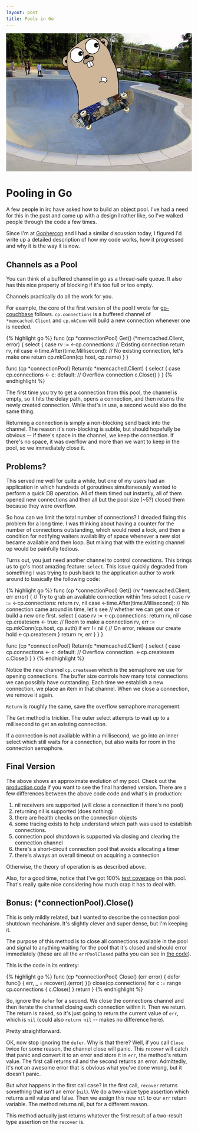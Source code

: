 ```yaml
---
layout: post
title: Pools in Go
---
```


<div>
  <img src="/images/pool.jpg" alt="poolin' gophers"
      title="Gophers in a Pool"
      class="center" width="560" height="374" />
</div>

# Pooling in Go

A few people in irc have asked how to build an object pool.  I've had
a need for this in the past and came up with a design I rather like,
so I've walked people through the code a few times.

Since I'm at [Gophercon][gophercon] and I had a similar discussion
today, I figured I'd write up a detailed description of how my code
works, how it progressed and why it is the way it is now.

## Channels as a Pool

You can think of a buffered channel in go as a thread-safe queue.  It
also has this nice property of blocking if it's too full or too
empty.

Channels practically do all the work for you.

For example, the core of the first version of the pool I wrote
for [go-couchbase][go-couchbase] follows.  `cp.connections` is a
buffered channel of `*memcached.Client` and `cp.mkConn` will build a
new connection whenever one is needed.

{% highlight go %}
func (cp *connectionPool) Get() (*memcached.Client, error) {
	select {
	case rv := <-cp.connections:
		// Existing connection
		return rv, nil
	case <-time.After(time.Millisecond):
		// No existing connection, let's make one
		return cp.mkConn(cp.host, cp.name)
	}
}

func (cp *connectionPool) Return(c *memcached.Client) {
	select {
	case cp.connections <- c:
	default:
		// Overflow connection
		c.Close()
	}
}
{% endhighlight %}

The first time you try to get a connection from this pool, the channel
is empty, so it hits the delay path, opens a connection, and then
returns the newly created connection.  While that's in use, a second
would also do the same thing.

Returning a connection is simply a non-blocking send back into the
channel.  The reason it's non-blocking is subtle, but should hopefully
be obvious -- if there's space in the channel, we keep the
connection.  If there's no space, it was overflow and more than we
want to keep in the pool, so we immediately close it.

## Problems?

This served me well for quite a while, but one of my users had an
application in which hundreds of goroutines simultaneously wanted to
perform a quick DB operation.  All of them timed out instantly, all of
them opened new connections and then all but the pool size (~5?)
closed them because they were overflow.

So how can we limit the total number of connections?  I dreaded fixing
this problem for a long time.  I was thinking about having a counter
for the number of connections outstanding, which would need a lock,
and then a condition for notifying waiters availability of space
whenever a new slot became available and then loop.  But mixing that
with the existing channel op would be painfully tedious.

Turns out, you just need another channel to control connections.  This
brings us to go's most amazing feature: `select`.  This issue quickly
degraded from something I was trying to push back to the application
author to work around to basically the following code:

{% highlight go %}
func (cp *connectionPool) Get() (rv *memcached.Client, err error) {
	// Try to grab an available connection within 1ms
	select {
	case rv := <-cp.connections:
		return rv, nil
	case <-time.After(time.Millisecond):
		// No connection came around in time, let's see
		// whether we can get one or build a new one first.
		select {
		case rv := <-cp.connections:
			return rv, nil
		case cp.createsem <- true:
			// Room to make a connection
			rv, err := cp.mkConn(cp.host, cp.auth)
			if err != nil {
				// On error, release our create hold
				<-cp.createsem
			}
			return rv, err
		}
	}
}


func (cp *connectionPool) Return(c *memcached.Client) {
	select {
	case cp.connections <- c:
	default:
		// Overflow connection.
		<-cp.createsem
		c.Close()
	}
}
{% endhighlight %}

Notice the new channel `cp.createsem` which is the semaphore we use
for opening connections.  The buffer size controls how many total
connections we can possibly have outstanding.  Each time we establish
a new connection, we place an item in that channel.  When we close a
connection, we remove it again.

`Return` is roughly the same, save the overflow semaphore management.

The `Get` method is trickier.  The outer select attempts to wait up to
a millisecond to get an existing connection.

If a connection is not available within a millisecond, we go into an
inner select which still waits for a connection, but also waits for
room in the connection semaphore.

## Final Version

The above shows an approximate evolution of my pool.  Check out the
[production code][current] if you want to see the final hardened
version.  There are a few differences between the above code code and
what's in production:

1. nil receivers are supported (will close a connection if there's no pool)
2. returning nil is supported (does nothing)
3. there are health checks on the connection objects
4. some tracing exists to help understand which path was used to
   establish connections.
5. connection pool shutdown is supported via closing and clearing the
   connection channel
6. there's a short-circuit connection pool that avoids allocating a
   timer
7. there's always an overall timeout on acquiring a connection

Otherwise, the theory of operation is as described above.

Also, for a good time, notice that I've got 100% [test coverage][test]
on this pool.  That's really quite nice considering how much crap it
has to deal with.

## Bonus:  (*connectionPool).Close()

This is only mildly related, but I wanted to describe the connection
pool shutdown mechanism.  It's slightly clever and super dense, but
I'm keeping it.

The purpose of this method is to close all connections available in
the pool and signal to anything waiting for the pool that it's closed
and should error immediately (these are all the `errPoolClosed` paths
you can see in [the code][current]).

This is the code in its entirety:

{% highlight go %}
func (cp *connectionPool) Close() (err error) {
	defer func() { err, _ = recover().(error) }()
	close(cp.connections)
	for c := range cp.connections {
		c.Close()
	}
	return
}
{% endhighlight %}

So, ignore the `defer` for a second.  We close the connections channel
and then iterate the channel closing each connection within it.  Then
we return.  The return is naked, so it's just going to return the
current value of `err`, which is `nil` (could also `return nil` --
makes no difference here).

Pretty straightforward.

OK, now stop ignoring the `defer`.  Why is that there?  Well, if you
call `Close` twice for some reason, the channel close will panic.
This `recover` will catch that panic and convert it to an error and
store it in `err`, the method's return value.  The first call
returns nil and the second returns an error.  Admittedly, it's not an
awesome error that is obvious what you've done wrong, but it doesn't
panic.

But what happens in the first call case?  In the first call, `recover`
returns something that isn't an error (`nil`).  We do a two-value type
assertion which returns a nil value and false.  Then we assign this
new `nil` to our `err` return variable.  The method returns nil, but
for a different reason.

This method actually just returns whatever the first result of a
two-result type assertion on the `recover` is.

[go-couchbase]: https://github.com/couchbaselabs/go-couchbase
[current]: https://github.com/couchbaselabs/go-couchbase/blob/master/conn_pool.go
[test]: https://github.com/couchbaselabs/go-couchbase/blob/master/conn_pool_test.go
[gophercon]: http://www.gophercon.com/
